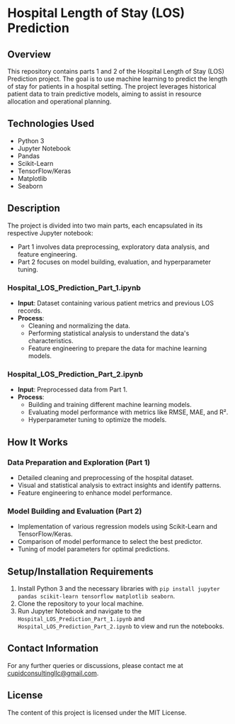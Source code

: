 # Hospital Length of Stay (LOS) Prediction

## Overview
This repository contains parts 1 and 2 of the Hospital Length of Stay (LOS) Prediction project. The goal is to use machine learning to predict the length of stay for patients in a hospital setting. The project leverages historical patient data to train predictive models, aiming to assist in resource allocation and operational planning.

## Technologies Used
- Python 3
- Jupyter Notebook
- Pandas
- Scikit-Learn
- TensorFlow/Keras
- Matplotlib
- Seaborn

## Description
The project is divided into two main parts, each encapsulated in its respective Jupyter notebook:

- Part 1 involves data preprocessing, exploratory data analysis, and feature engineering.
- Part 2 focuses on model building, evaluation, and hyperparameter tuning.

### Hospital_LOS_Prediction_Part_1.ipynb
- **Input**: Dataset containing various patient metrics and previous LOS records.
- **Process**: 
  - Cleaning and normalizing the data.
  - Performing statistical analysis to understand the data's characteristics.
  - Feature engineering to prepare the data for machine learning models.

### Hospital_LOS_Prediction_Part_2.ipynb
- **Input**: Preprocessed data from Part 1.
- **Process**: 
  - Building and training different machine learning models.
  - Evaluating model performance with metrics like RMSE, MAE, and R².
  - Hyperparameter tuning to optimize the models.

## How It Works

### Data Preparation and Exploration (Part 1)
- Detailed cleaning and preprocessing of the hospital dataset.
- Visual and statistical analysis to extract insights and identify patterns.
- Feature engineering to enhance model performance.

### Model Building and Evaluation (Part 2)
- Implementation of various regression models using Scikit-Learn and TensorFlow/Keras.
- Comparison of model performance to select the best predictor.
- Tuning of model parameters for optimal predictions.

## Setup/Installation Requirements
1. Install Python 3 and the necessary libraries with `pip install jupyter pandas scikit-learn tensorflow matplotlib seaborn`.
2. Clone the repository to your local machine.
3. Run Jupyter Notebook and navigate to the `Hospital_LOS_Prediction_Part_1.ipynb` and `Hospital_LOS_Prediction_Part_2.ipynb` to view and run the notebooks.

## Contact Information
For any further queries or discussions, please contact me at cupidconsultingllc@gmail.com.

## License
The content of this project is licensed under the MIT License.
